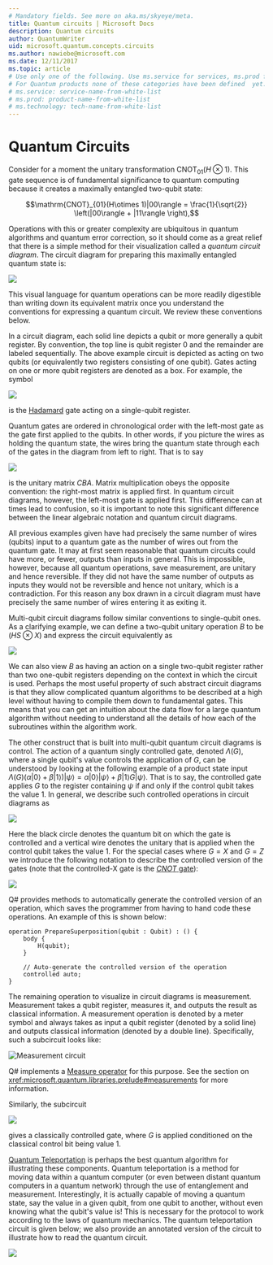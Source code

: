 ```yaml
---
# Mandatory fields. See more on aka.ms/skyeye/meta.
title: Quantum circuits | Microsoft Docs 
description: Quantum circuits
author: QuantumWriter
uid: microsoft.quantum.concepts.circuits
ms.author: nawiebe@microsoft.com 
ms.date: 12/11/2017
ms.topic: article
# Use only one of the following. Use ms.service for services, ms.prod for on-prem. Remove the # before the relevant field.
# For Quantum products none of these categories have been defined  yet.
# ms.service: service-name-from-white-list
# ms.prod: product-name-from-white-list
# ms.technology: tech-name-from-white-list
---
```

# Quantum Circuits
Consider for a moment the unitary transformation $\text{ CNOT}_{01}(H\otimes 1)$.  This gate sequence is of fundamental significance to quantum computing because it creates a maximally entangled two-qubit state:

$$\mathrm{CNOT}_{01}(H\otimes 1)|00\rangle = \frac{1}{\sqrt{2}} \left(|00\rangle + |11\rangle \right),$$

Operations with this or greater complexity are ubiquitous in quantum algorithms and quantum error correction, so it should come as a great relief that there is a simple method for their visualization called a *quantum circuit diagram*.  The circuit diagram for preparing this maximally entangled quantum state is:

<!--- ![](.\media\1.svg) --->
<!-- Can't find a way to easily center this... probably an extension needed:  -->
![](./media/Concepts1.png)

This visual language for quantum operations can be more readily digestible than writing down its equivalent matrix once you understand the conventions for expressing a quantum circuit.  We review these conventions below.

In a circuit diagram, each solid line depicts a qubit or more generally a qubit register.  By convention, the top line is qubit register $0$ and the remainder are labeled sequentially. The above example circuit is depicted as acting on two qubits (or equivalently two registers consisting of one qubit).  Gates acting on one or more qubit registers are denoted as a box.  For example, the symbol

<!--- ![](.\media\2.svg) --->
<!-- Can't find a way to easily center this... probably an extension needed:  -->
![](./media/concepts_2.png)

 is the [Hadamard](xref:microsoft.quantum.primitive.h) gate acting on a single-qubit register.

Quantum gates are ordered in chronological order with the left-most gate as the gate first applied to the qubits.  In other words, if you picture the wires as holding the quantum state, the wires bring the quantum state through each of the gates in the diagram from left to right.  That is to say 

<!--- ![](.\media\3.svg) --->
<!-- Can't find a way to easily center this... probably an extension needed:  -->
![](./media/concepts_3.png)

is the unitary matrix $CBA$.  Matrix multiplication obeys the opposite convention: the right-most matrix is applied first. In quantum circuit diagrams, however, the left-most gate is applied first.  This difference can at times lead to confusion, so it is important to note this significant difference between the linear algebraic notation and quantum circuit diagrams.

All previous examples given have had precisely the same number of wires (qubits) input to a quantum gate as the number of wires out from the quantum gate.  It may at first seem reasonable that quantum circuits could have more, or fewer, outputs than inputs in general.  This is impossible, however, because all quantum operations, save measurement, are unitary and hence reversible.  If they did not have the same number of outputs as inputs they would not be reversible and hence not unitary, which is a contradiction.  For this reason any box drawn in a circuit diagram must have precisely the same number of wires entering it as exiting it.

Multi-qubit circuit diagrams follow similar conventions to single-qubit ones.  As a clarifying example, we can define a two-qubit unitary operation $B$ to be $(H S\otimes X)$ and express the circuit equivalently as

<!--- ![](.\media\4.svg) --->
<!-- Can't find a way to easily center this... probably an extension needed:  -->
![](./media/concepts_4.png)

We can also view $B$ as having an action on a single two-qubit register rather than two one-qubit registers depending on the context in which the circuit is used. 
Perhaps the most useful property of such abstract circuit diagrams is that they allow complicated quantum algorithms to be described at a high level without having to compile them down to fundamental gates.  This means that you can get an intuition about the data flow for a large quantum algorithm without needing to understand all the details of how each of the subroutines within the algorithm work.

The other construct that is built into multi-qubit quantum circuit diagrams is control.  The action of a quantum singly controlled gate, denoted $\Lambda(G)$, where a single qubit's value controls the application of $G$, can be understood by looking at the following example of a product state input $\Lambda(G) (\alpha |0\rangle + \beta |1\rangle) |\psi\rangle = \alpha |0\rangle |\psi\rangle + \beta |1\rangle G|\psi \rangle$.  That is to say, the controlled gate applies $G$ to the register containing $\psi$ if and only if the control qubit takes the value $1$.  In general, we describe such controlled operations in circuit diagrams as

<!--- ![](.\media\5.svg) --->
<!-- Can't find a way to easily center this... probably an extension needed:  -->
![](./media/concepts_5.png)

Here the black circle denotes the quantum bit on which the gate is controlled and a vertical wire denotes the unitary that is applied when the control qubit takes the value $1$.
For the special cases where $G=X$ and $G=Z$ we introduce the following notation to describe the controlled version of the gates (note that the controlled-X gate is the [$CNOT$ gate](xref:microsoft.quantum.primitive.cnot)):

<!--- ![](.\media\6.svg) --->
<!-- Can't find a way to easily center this... probably an extension needed:  -->
![](./media/concepts_6.png)

Q# provides methods to automatically generate the controlled version of an operation, which saves the programmer from having to hand code these operations. An example of this is shown below:

```qsharp
operation PrepareSuperposition(qubit : Qubit) : () {
    body {
        H(qubit);
    }

    // Auto-generate the controlled version of the operation
    controlled auto;
}
```

The remaining operation to visualize in circuit diagrams is measurement.  Measurement takes a qubit register, measures it, and outputs the result as classical information.  A measurement operation is denoted by a meter symbol and always takes as input a qubit register (denoted by a solid line) and outputs classical information (denoted by a double line).  Specifically, such a subcircuit looks like:

<!--- ![](.\media\7.svg) ---->
<!-- Can't find a way to easily center this... probably an extension needed:  -->
![Measurement circuit](./media/concepts_7.png)

Q# implements a [Measure operator](xref:microsoft.quantum.primitive.measure) for this purpose. See the section on <xref:microsoft.quantum.libraries.prelude#measurements> for more information.

Similarly, the subcircuit

<!--- ![](.\media\8.svg) --->
<!-- Can't find a way to easily center this... probably an extension needed:  -->
![](./media/concepts_8.png)

gives a classically controlled gate, where $G$ is applied conditioned on the classical control bit being value $1$.

[Quantum Teleportation](xref:microsoft.quantum.techniques.puttingittogether) is perhaps the best quantum algorithm for illustrating these components. Quantum teleportation is a method for moving data within a quantum computer (or even between distant quantum computers in a quantum network) through the use of entanglement and measurement. Interestingly, it is actually capable of moving a quantum state, say the value in a given qubit, from one qubit to another, without even knowing what the qubit's value is! This is necessary for the protocol to work according to the laws of quantum mechanics.  The quantum teleportation circuit is given below; we also provide an annotated version of the circuit to illustrate how to read the quantum circuit.

<!--- ![](.\media\tp2.svg){ width=50% } --->
![](./media/concepts_tp2.png)